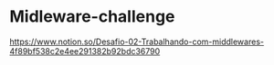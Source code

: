 # Midleware-challenge
https://www.notion.so/Desafio-02-Trabalhando-com-middlewares-4f89bf538c2e4ee291382b92bdc36790
